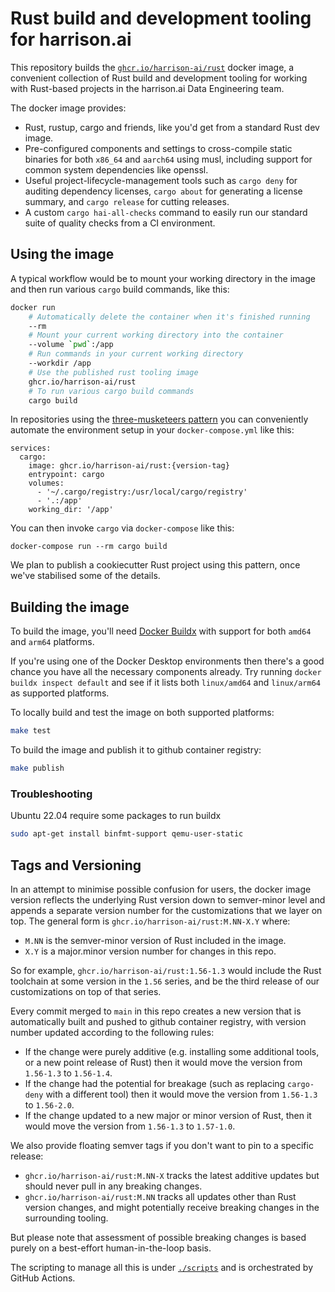 # Rust build and development tooling for harrison.ai

This repository builds the [`ghcr.io/harrison-ai/rust`](https://github.com/harrison-ai/dataeng-tooling-rust/pkgs/container/rust)
docker image, a convenient collection of Rust build and development tooling
for working with Rust-based projects in the harrison.ai Data Engineering team.

The docker image provides:

* Rust, rustup, cargo and friends, like you'd get from a standard Rust dev image.
* Pre-configured components and settings to cross-compile static binaries for both
  `x86_64` and `aarch64` using musl, including support for common system dependencies
  like openssl.
* Useful project-lifecycle-management tools such as `cargo deny` for auditing
  dependency licenses, `cargo about` for generating a license summary, and
  `cargo release` for cutting releases.
* A custom `cargo hai-all-checks` command to easily run our standard suite of
  quality checks from a CI environment.

## Using the image

A typical workflow would be to mount your working directory in the image
and then run various `cargo` build commands, like this:

```sh
docker run
    # Automatically delete the container when it's finished running
    --rm
    # Mount your current working directory into the container
    --volume `pwd`:/app
    # Run commands in your current working directory
    --workdir /app
    # Use the published rust tooling image
    ghcr.io/harrison-ai/rust
    # To run various cargo build commands
    cargo build
```

In repositories using the [three-musketeers pattern](https://3musketeers.io/)
you can conveniently automate the environment setup in your `docker-compose.yml`
like this:

```
services:
  cargo:
    image: ghcr.io/harrison-ai/rust:{version-tag}
    entrypoint: cargo
    volumes:
      - '~/.cargo/registry:/usr/local/cargo/registry'
      - '.:/app'
    working_dir: '/app'
```

You can then invoke `cargo` via `docker-compose` like this:

```
docker-compose run --rm cargo build
```

We plan to publish a cookiecutter Rust project using this pattern, once we've
stabilised some of the details.

## Building the image

To build the image, you'll need [Docker Buildx](https://docs.docker.com/buildx/working-with-buildx/)
with support for both `amd64` and `arm64` platforms.

If you're using one of the Docker Desktop environments then there's a good chance you have all
the necessary components already. Try running `docker buildx inspect default` and see if it
lists both `linux/amd64` and `linux/arm64` as supported platforms.

To locally build and test the image on both supported platforms:

```sh
make test
```

To build the image and publish it to github container registry:

```sh
make publish
```

### Troubleshooting

Ubuntu 22.04 require some packages to run buildx

```sh
sudo apt-get install binfmt-support qemu-user-static
```

## Tags and Versioning

In an attempt to minimise possible confusion for users, the docker image version
reflects the underlying Rust version down to semver-minor level and appends a
separate version number for the customizations that we layer on top. The general
form is `ghcr.io/harrison-ai/rust:M.NN-X.Y` where:

* `M.NN` is the semver-minor version of Rust included in the image.
* `X.Y` is a major.minor version number for changes in this repo.

So for example, `ghcr.io/harrison-ai/rust:1.56-1.3` would include the Rust toolchain at
some version in the `1.56` series, and be the third release of our customizations
on top of that series.

Every commit merged to `main` in this repo creates a new version that is automatically
built and pushed to github container registry, with version number updated according to the following
rules:

* If the change were purely additive (e.g. installing some additional tools, or a new
  point release of Rust) then it would move the version from `1.56-1.3` to `1.56-1.4`.
* If the change had the potential for breakage (such as replacing `cargo-deny` with a
  different tool) then it would move the version from `1.56-1.3` to `1.56-2.0`.
* If the change updated to a new major or minor version of Rust, then it would move
  the version from `1.56-1.3` to `1.57-1.0`.

We also provide floating semver tags if you don't want to pin to a specific release:

* `ghcr.io/harrison-ai/rust:M.NN-X` tracks the latest additive updates but should never pull
  in any breaking changes.
* `ghcr.io/harrison-ai/rust:M.NN` tracks all updates other than Rust version changes, and might
  potentially receive breaking changes in the surrounding tooling.

But please note that assessment of possible breaking changes is based purely on a
best-effort human-in-the-loop basis.

The scripting to manage all this is under [`./scripts`](./scripts) and is orchestrated
by GitHub Actions.

